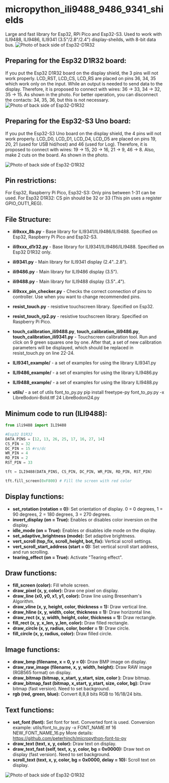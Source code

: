 # micropython_ili9488_9486_9341_shields
Large and fast library for Esp32, RPi Pico and Esp32-S3. Used to work with ILI9488, ILI9486, ILI9341 (3.5"/2.8"/2.4") display-sheilds, with 8-bit data bus.
![Photo of back side of Esp32-D1R32](/../main/photos/ili9xxx_shields.png)

## Preparing for the Esp32 D1R32 board:

If you put the Esp32 D1R32 board on the display shield, the 3 pins will not work properly.
LCD_RST, LCD_CS, LCD_RS are placed on pins 36, 34, 35 which work only on the input.
While an output is needed to send data to the display.
Therefore, it is proposed to connect with wires: 36 -> 33, 34 -> 32, 35 -> 15. As shown in the photo.
For better operation, you can disconnect the contacts: 34, 35, 36, but this is not necessary. 
![Photo of back side of Esp32-D1R32](/../main/photos/esp32-r1d32-back.png)

## Preparing for the Esp32-S3 Uno board:

If you put the Esp32-S3 Uno board on the display shield, the 4 pins will not work properly.
LCD_D0, LCD_D1, LCD_D4, LCD_D5 are placed on pins 19, 20, 21 (used for USB hid/host) and 46 (used for Log).
Therefore, it is proposed to connect with wires: 19 -> 15, 20 -> 16, 21 -> 9, 46 -> 8. Also, make 2 cuts on the board. As shown in the photo.

![Photo of back side of Esp32-D1R32](/../main/photos/esp32-s3-uno-back.png)

## Pin restrictions:

For Esp32, Raspberry Pi Pico, Esp32-S3: Only pins between 1-31 can be used.
For Esp32 D1R32: CS pin should be 32 or 33 (This pin uses a register GPIO_OUT1_REG).

## File Structure:

* **ili9xxx_8b.py** - Base library for ILI9341/ILI9486/ILI9488. Specified on Esp32, Raspberry Pi Pico and Esp32-S3.
* **ili9xxx_d1r32.py** - Base library for ILI9341/ILI9486/ILI9488. Specified on Esp32 D1R32 only.
* **ili9341.py** - Main library for ILI9341 display (2.4"..2.8"). 
* **ili9486.py** - Main library for ILI9486 display (3.5"). 
* **ili9488.py** - Main library for ILI9488 display (3.5"..4"). 

* **ili9xxx_pin_checker.py** - Checks the correct connection of pins to controller. Use when you want to change recommended pins.
* **resist_touch.py** - resistive touchscreen library. Specified on Esp32.
* **resist_touch_rp2.py** - resistive touchscreen library. Specified on Raspberry Pi Pico.

* **touch_calibration_ili9488.py**, **touch_calibration_ili9486.py**,  **touch_calibration_ili9341.py** - Touchscreen calibration tool. Run and click on 9 green squares one by one.
After that, a set of new calibration parameters will be displayed, which should be replaced in resist_touch.py on ​​line 22-24.

* **ILI9341_example/** - a set of examples for using the library ILI9341.py
* **ILI9486_example/** - a set of examples for using the library ILI9486.py
* **ILI9488_example/** - a set of examples for using the library ILI9488.py
* **utils/** - a set of utils
font_to_py.py
pip install freetype-py
font_to_py.py -x LibreBodoni-Bold.ttf 24 LibreBodoni24.py

## Minimum code to run (ILI9488):
```python
from ili9488 import ILI9488

#Esp32 D1R32
DATA_PINS = [12, 13, 26, 25, 17, 16, 27, 14]
CS_PIN = 32
DC_PIN = 15 #rs/dc
WR_PIN = 4
RD_PIN = 2
RST_PIN = 33

tft = ILI9488(DATA_PINS, CS_PIN, DC_PIN, WR_PIN, RD_PIN, RST_PIN)

tft.fill_screen(0xF800) # Fill the screen with red color
```
## Display functions:

* **set_rotation (rotation = 0):** Set orientation of display. 0 = 0 degrees, 1 = 90 degrees, 2 = 180 degrees, 3 = 270 degrees.
* **invert_display (on = True):** Enables or disables color inversion on the display.
* **idle_mode (on = True):** Enables or disables idle mode on the display.
* **set_adaptive_brightness (mode):** Set adaptive brightness.
* **vert_scroll (top_fix, scroll_height, bot_fix):** Vertical scroll settings.
* **vert_scroll_start_address (start = 0):** Set vertical scroll start address, and run scrolling.
* **tearing_effect (on = True):** Activate "Tearing effect".

## Draw functions:

* **fill_screen (color):** Fill whole screen.
* **draw_pixel (x, y, color):** Draw one pixel on display.
* **draw_line (x0, y0, x1, y1, color):** Draw line using Bresenham's Algorithm.
* **draw_vline (x, y, height, color, thickness = 1):** Draw vertical line.
* **draw_hline (x, y, width, color, thickness = 1):** Draw horizontal line.
* **draw_rect (x, y, width, height, color, thickness = 1):** Draw rectangle.
* **fill_rect (x, y, x_len, y_len, color):** Draw filled rectangle.
* **draw_circle (x, y, radius, color, border = 1):** Draw circle.
* **fill_circle (x, y, radius, color):** Draw filled circle.

## Image functions:

* **draw_bmp (filename, x = 0, y = 0):** Draw BMP image on display.
* **draw_raw_image (filename, x, y, width, height):** Draw RAW image (RGB565 format) on display.
* **draw_bitmap (bitmap, x_start, y_start, size, color ):** Draw bitmap.
* **draw_bitmap_fast (bitmap, x_start, y_start, size, color, bg):** Draw bitmap (fast version). Need to set background.
* **rgb (red, green, blue):** Convert 8,8,8 bits RGB to 16/18/24 bits.

## Text functions:

* **set_font (font):** Set font for text. Converted font is used. 
Conversion example: utils/font_to_py.py -x FONT_NAME.ttf 16 NEW_FONT_NAME_16.py
More details: https://github.com/peterhinch/micropython-font-to-py
* **draw_text (text, x, y, color):** Draw text on display.
* **draw_text_fast (self, text, x, y, color, bg = 0x0000):** Draw text on display (fast version). Need to set background.
* **scroll_text (text, x, y, color, bg = 0x0000, delay = 10):** Scroll text on display.

![Photo of back side of Esp32-D1R32](/../main/photos/ili9xxx_example.png)
